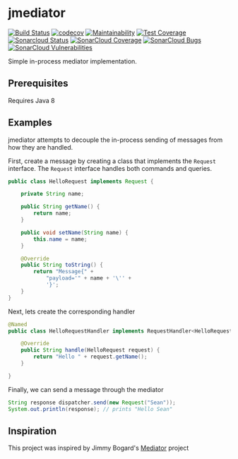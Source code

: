 # jmediator

[![Build Status](https://travis-ci.org/seancarroll/jmediator.svg?branch=master)](https://travis-ci.org/seancarroll/jmediator)
[![codecov](https://codecov.io/gh/seancarroll/jmediator/branch/master/graph/badge.svg)](https://codecov.io/gh/seancarroll/jmediator)
[![Maintainability](https://api.codeclimate.com/v1/badges/71e99c60f84bf8229d25/maintainability)](https://codeclimate.com/github/seancarroll/jmediator/maintainability)
[![Test Coverage](https://api.codeclimate.com/v1/badges/71e99c60f84bf8229d25/test_coverage)](https://codeclimate.com/github/seancarroll/jmediator/test_coverage)
[![Sonarcloud Status](https://sonarcloud.io/api/project_badges/measure?project=seancarroll_jmediator&metric=alert_status)](https://sonarcloud.io/dashboard?id=seancarroll_jmediator) 
[![SonarCloud Coverage](https://sonarcloud.io/api/project_badges/measure?project=seancarroll_jmediator&metric=coverage)](https://sonarcloud.io/component_measures/metric/coverage/list?id=seancarroll_jmediator)
[![SonarCloud Bugs](https://sonarcloud.io/api/project_badges/measure?project=seancarroll_jmediator&metric=bugs)](https://sonarcloud.io/component_measures/metric/reliability_rating/list?id=seancarroll_jmediator)
[![SonarCloud Vulnerabilities](https://sonarcloud.io/api/project_badges/measure?project=seancarroll_jmediator&metric=vulnerabilities)](https://sonarcloud.io/component_measures/metric/security_rating/list?id=seancarroll_jmediator)


Simple in-process mediator implementation.

## Prerequisites

Requires Java 8

## Examples

jmediator attempts to decouple the in-process sending of messages from how they are handled.

First, create a message by creating a class that implements the `Request` interface. 
The `Request` interface handles both commands and queries.

```java
public class HelloRequest implements Request {

    private String name;

    public String getName() {
        return name;
    }

    public void setName(String name) {
        this.name = name;
    }

    @Override
    public String toString() {
        return "Message{" +
            "payload='" + name + '\'' +
            '}';
    }
}
```

Next, lets create the corresponding handler

```java
@Named
public class HelloRequestHandler implements RequestHandler<HelloRequest, String> {

    @Override
    public String handle(HelloRequest request) {
        return "Hello " + request.getName();
    }

}
```

Finally, we can send a message through the mediator

```java
String response dispatcher.send(new Request("Sean"));
System.out.println(response); // prints "Hello Sean"
```

## Inspiration

This project was inspired by Jimmy Bogard's [Mediator](https://github.com/jbogard/MediatR) project 
